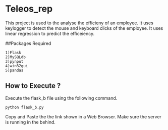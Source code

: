 # Teleos_rep

This project is used to the analyse the efficieny of an employee. It uses keylogger to detect the mouse and keyboard clicks of the employee.
It uses linear regression to predict the efficeiency.

##Packages Required
```
1)Flask
2)MySQLdb
3)pynput
4)win32gui
5)pandas

```
## How to Execute ?
Execute the flask_b file using the following command.

``` 
python flask_b.py

```
Copy and Paste the the link shown in a Web Browser. Make sure the server is running in the behind. 
